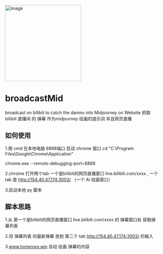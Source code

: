 <img width="249" alt="image" src="https://github.com/user-attachments/assets/ff7f1070-488c-4b81-8eb4-7b426a8f7e51">



# broadcastMid
broadcast on bilibili to catch the danmu into Midjourney on Website
抓取 bilibili 直播间 的 弹幕 作为midjourney 绘画的提示词 并且网页直播
## 如何使用
1.用 cmd 在本地电脑 8888端口 启动 chrome 窗口
cd "C:\Program Files\Google\Chrome\Application"

chrome.exe --remote-debugging-port=8888

2.chrome 打开两个tab 一个是bilibili的网页直播窗口 live.bilibili.com/xxxx , 一个 tab 是  http://154.40.47.174:3003/ （一个 AI 绘画窗口）

3.启动本地 py 脚本

## 脚本思路
1.从 第一个是bilibili的网页直播窗口 live.bilibili.com/xxxx 的 弹幕窗口处 获取弹幕列表

2.将 弹幕列表 的最新弹幕 放到 第二个 tab  http://154.40.47.174:3003/  的输入

3.www.tomproxy.win 自动 绘画 弹幕的内容
